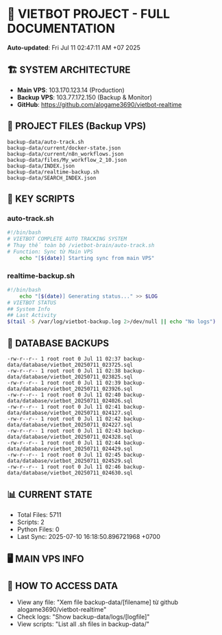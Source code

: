 # 🤖 VIETBOT PROJECT - FULL DOCUMENTATION
**Auto-updated**: Fri Jul 11 02:47:11 AM +07 2025

## 🏗️ SYSTEM ARCHITECTURE
- **Main VPS**: 103.170.123.14 (Production)
- **Backup VPS**: 103.77.172.150 (Backup & Monitor)
- **GitHub**: https://github.com/alogame3690/vietbot-realtime

## 📁 PROJECT FILES (Backup VPS)
```
backup-data/auto-track.sh
backup-data/current/docker-state.json
backup-data/current/n8n_workflows.json
backup-data/files/My_workflow_2_10.json
backup-data/INDEX.json
backup-data/realtime-backup.sh
backup-data/SEARCH_INDEX.json
```

## 🔧 KEY SCRIPTS
### auto-track.sh
```bash
#!/bin/bash
# VIETBOT COMPLETE AUTO TRACKING SYSTEM
# Thay thế toàn bộ /vietbot-brain/auto-track.sh
# Function: Sync từ Main VPS
    echo "[$(date)] Starting sync from main VPS"
```
### realtime-backup.sh
```bash
#!/bin/bash
    echo "[$(date)] Generating status..." >> $LOG
# VIETBOT STATUS
## System Info
## Last Activity
$(tail -5 /var/log/vietbot-backup.log 2>/dev/null || echo "No logs")
```

## 💾 DATABASE BACKUPS
```
-rw-r--r-- 1 root root 0 Jul 11 02:37 backup-data/database/vietbot_20250711_023725.sql
-rw-r--r-- 1 root root 0 Jul 11 02:38 backup-data/database/vietbot_20250711_023825.sql
-rw-r--r-- 1 root root 0 Jul 11 02:39 backup-data/database/vietbot_20250711_023926.sql
-rw-r--r-- 1 root root 0 Jul 11 02:40 backup-data/database/vietbot_20250711_024026.sql
-rw-r--r-- 1 root root 0 Jul 11 02:41 backup-data/database/vietbot_20250711_024127.sql
-rw-r--r-- 1 root root 0 Jul 11 02:42 backup-data/database/vietbot_20250711_024227.sql
-rw-r--r-- 1 root root 0 Jul 11 02:43 backup-data/database/vietbot_20250711_024328.sql
-rw-r--r-- 1 root root 0 Jul 11 02:44 backup-data/database/vietbot_20250711_024429.sql
-rw-r--r-- 1 root root 0 Jul 11 02:45 backup-data/database/vietbot_20250711_024529.sql
-rw-r--r-- 1 root root 0 Jul 11 02:46 backup-data/database/vietbot_20250711_024630.sql
```

## 📊 CURRENT STATE
- Total Files: 5711
- Scripts: 2
- Python Files: 0
- Last Sync: 2025-07-10 16:18:50.896721968 +0700

## 🖥️ MAIN VPS INFO


## 🚨 HOW TO ACCESS DATA
- View any file: "Xem file backup-data/[filename] từ github alogame3690/vietbot-realtime"
- Check logs: "Show backup-data/logs/[logfile]"
- View scripts: "List all .sh files in backup-data/"
